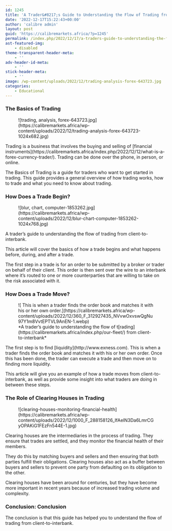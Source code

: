 ```yaml
---
id: 1245
title: 'A Trader&#8217;s Guide to Understanding the Flow of Trading from Client-to-Interbank'
date: '2022-12-17T15:22:43+00:00'
author: 'calibre admin'
layout: post
guid: 'https://calibremarkets.africa/?p=1245'
permalink: /index.php/2022/12/17/a-traders-guide-to-understanding-the-flow-of-trading-from-client-to-interbank/
ast-featured-img:
    - disabled
theme-transparent-header-meta:
    - ''
adv-header-id-meta:
    - ''
stick-header-meta:
    - ''
image: /wp-content/uploads/2022/12/trading-analysis-forex-643723.jpg
categories:
    - Educational
---
```


### The Basics of Trading

<figure class="wp-block-image size-large">![trading, analysis, forex-643723.jpg](https://calibremarkets.africa/wp-content/uploads/2022/12/trading-analysis-forex-643723-1024x682.jpg)</figure>Trading is a business that involves the buying and selling of [financial instruments](https://calibremarkets.africa/index.php/2022/12/12/what-is-a-forex-currency-trader/). Trading can be done over the phone, in person, or online.

The Basics of Trading is a guide for traders who want to get started in trading. This guide provides a general overview of how trading works, how to trade and what you need to know about trading.

### How Does a Trade Begin?

<figure class="wp-block-image size-large">![blur, chart, computer-1853262.jpg](https://calibremarkets.africa/wp-content/uploads/2022/12/blur-chart-computer-1853262-1024x768.jpg)</figure>A trader’s guide to understanding the flow of trading from client-to-interbank.

This article will cover the basics of how a trade begins and what happens before, during, and after a trade.

The first step in a trade is for an order to be submitted by a broker or trader on behalf of their client. This order is then sent over the wire to an interbank where it’s routed to one or more counterparties that are willing to take on the risk associated with it.

### How Does a Trade Move?

<figure class="wp-block-image size-full is-resized">![ This is when a trader finds the order book and matches it with his or her own order.](https://calibremarkets.africa/wp-content/uploads/2022/12/360_F_312927435_NVvwOxvswQgNu97Y1m8VvtEPTVL9AnEN-1.webp)<figcaption class="wp-element-caption">*A trader’s guide to understanding the flow of t[rading](https://calibremarkets.africa/index.php/our-fleet/) from client-to-interbank*</figcaption></figure>The first step is to find [liquidity](http://www.exness.com). This is when a trader finds the order book and matches it with his or her own order. Once this has been done, the trader can execute a trade and then move on to finding more liquidity.

This article will give you an example of how a trade moves from client-to-interbank, as well as provide some insight into what traders are doing in between these steps.

### The Role of Clearing Houses in Trading

<figure class="wp-block-image size-full">![clearing-houses-monitoring-financial-health](https://calibremarkets.africa/wp-content/uploads/2022/12/1000_F_288158126_IfAelN3Da6LmrCGyOPAKiG1FEzFn544E-1.jpg)</figure>Clearing houses are the intermediaries in the process of trading. They ensure that trades are settled, and they monitor the financial health of their members.

They do this by matching buyers and sellers and then ensuring that both parties fulfill their obligations. Clearing houses also act as a buffer between buyers and sellers to prevent one party from defaulting on its obligation to the other.

Clearing houses have been around for centuries, but they have become more important in recent years because of increased trading volume and complexity.

### Conclusion: Conclusion

The conclusion is that this guide has helped you to understand the flow of trading from client-to-interbank.